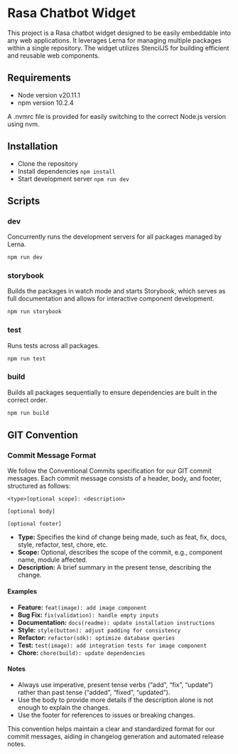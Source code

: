 # Rasa Chatbot Widget

This project is a Rasa chatbot widget designed to be easily embeddable into any web applications. It leverages Lerna for managing multiple packages within a single repository. The widget utilizes StencilJS for building efficient and reusable web components.

## Requirements

- Node version v20.11.1
- npm version 10.2.4

A .nvmrc file is provided for easily switching to the correct Node.js version using nvm.

## Installation

- Clone the repository
- Install dependencies `npm install`
- Start development server `npm run dev`

## Scripts

### dev

Concurrently runs the development servers for all packages managed by Lerna.

```bash
npm run dev
```

### storybook

Builds the packages in watch mode and starts Storybook, which serves as full documentation and allows for interactive component development.

```bash
npm run storybook
```

### test

Runs tests across all packages.

```bash
npm run test
```

### build

Builds all packages sequentially to ensure dependencies are built in the correct order.

```bash
npm run build
```

## GIT Convention

### Commit Message Format

We follow the Conventional Commits specification for our GIT commit messages. Each commit message consists of a header, body, and footer, structured as follows:

```
<type>[optional scope]: <description>

[optional body]

[optional footer]
```

- **Type:** Specifies the kind of change being made, such as feat, fix, docs, style, refactor, test, chore, etc.
- **Scope:** Optional, describes the scope of the commit, e.g., component name, module affected.
- **Description:** A brief summary in the present tense, describing the change.

#### Examples

- **Feature:** `feat(image): add image component`
- **Bug Fix:** `fix(validation): handle empty inputs`
- **Documentation:** `docs(readme): update installation instructions`
- **Style:** `style(button): adjust padding for consistency`
- **Refactor:** `refactor(sdk): optimize database queries`
- **Test:** `test(image): add integration tests for image component`
- **Chore:** `chore(build): update dependencies`

#### Notes

- Always use imperative, present tense verbs (“add”, “fix”, “update”) rather than past tense (“added”, “fixed”, “updated”).
- Use the body to provide more details if the description alone is not enough to explain the changes.
- Use the footer for references to issues or breaking changes.

This convention helps maintain a clear and standardized format for our commit messages, aiding in changelog generation and automated release notes.
